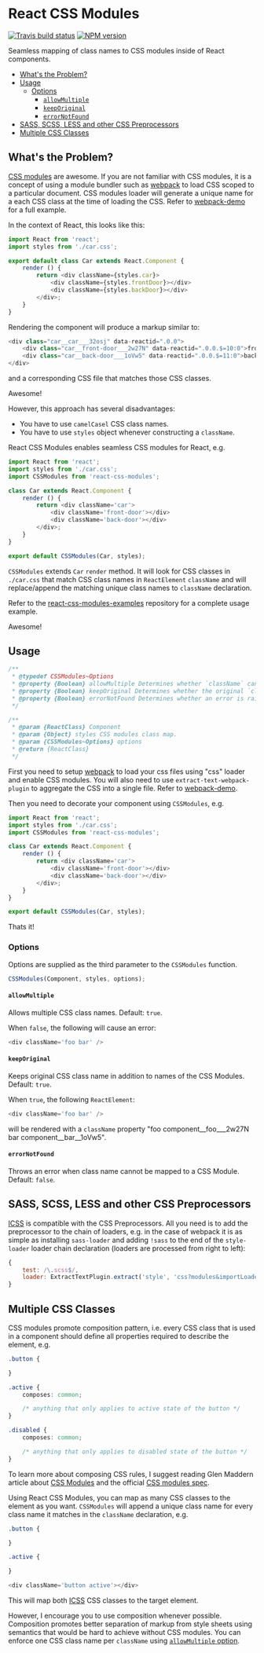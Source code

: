# React CSS Modules

[![Travis build status](http://img.shields.io/travis/gajus/react-css-modules/master.svg?style=flat)](https://travis-ci.org/gajus/react-css-modules)
[![NPM version](http://img.shields.io/npm/v/react-css-modules.svg?style=flat)](https://www.npmjs.org/package/react-css-modules)

Seamless mapping of class names to CSS modules inside of React components.

- [What's the Problem?](#whats-the-problem)
- [Usage](#usage)
    - [Options](#options)
        - [`allowMultiple`](#allowmultiple)
        - [`keepOriginal`](#keeporiginal)
        - [`errorNotFound`](#errornotfound)
- [SASS, SCSS, LESS and other CSS Preprocessors](#sass-scss-less-and-other-css-preprocessors)
- [Multiple CSS Classes](#multiple-css-classes)

## What's the Problem?

[CSS modules](https://github.com/css-modules/css-modules) are awesome. If you are not familiar with CSS modules, it is a concept of using a module bundler such as [webpack](http://webpack.github.io/docs/) to load CSS scoped to a particular document. CSS modules loader will generate a unique name for a each CSS class at the time of loading the CSS. Refer to [webpack-demo](https://css-modules.github.io/webpack-demo/) for a full example.

In the context of React, this looks like this:

```js
import React from 'react';
import styles from './car.css';

export default class Car extends React.Component {
    render () {
        return <div className={styles.car}>
            <div className={styles.frontDoor}></div>
            <div className={styles.backDoor}></div>
        </div>;
    }
}
```

Rendering the component will produce a markup similar to:

```js
<div class="car__car___32osj" data-reactid=".0.0">
    <div class="car__front-door___2w27N" data-reactid=".0.0.$=10:0">front-door</div>
    <div class="car__back-door___1oVw5" data-reactid=".0.0.$=11:0">back-door</div>
</div>
```

and a corresponding CSS file that matches those CSS classes.

Awesome!

However, this approach has several disadvantages:

* You have to use `camelCasel` CSS class names.
* You have to use `styles` object whenever constructing a `className`.

React CSS Modules enables seamless CSS modules for React, e.g.

```js
import React from 'react';
import styles from './car.css';
import CSSModules from 'react-css-modules';

class Car extends React.Component {
    render () {
        return <div className='car'>
            <div className='front-door'></div>
            <div className='back-door'></div>
        </div>;
    }
}

export default CSSModules(Car, styles);
```

`CSSModules` extends `Car` `render` method. It will look for CSS classes in `./car.css` that match CSS class names in `ReactElement` `className` and will replace/append the matching unique class names to `className` declaration.

Refer to the [react-css-modules-examples](https://github.com/gajus/react-css-modules-examples) repository for a complete usage example.

Awesome!

## Usage

```js
/**
 * @typedef CSSModules~Options
 * @property {Boolean} allowMultiple Determines whether `className` can have multiple class names. Throws an error when the constrained is not met. Default: true.
 * @property {Boolean} keepOriginal Determines whether the original `className` value is kept in addition to the appended CSS modules styles CSS class name. Default: true.
 * @property {Boolean} errorNotFound Determines whether an error is raised if `className` defines a CSS class(es) that is not present in the CSS modules styles. Default: false.
 */

/**
 * @param {ReactClass} Component
 * @param {Object} styles CSS modules class map.
 * @param {CSSModules~Options} options
 * @return {ReactClass}
 */
```

First you need to setup [webpack](http://webpack.github.io/docs/) to load your css files using "css" loader and enable CSS modules. You will also need to use `extract-text-webpack-plugin` to aggregate the CSS into a single file. Refer to [webpack-demo](https://github.com/css-modules/webpack-demo).

Then you need to decorate your component using `CSSModules`, e.g.

```js
import React from 'react';
import styles from './car.css';
import CSSModules from 'react-css-modules';

class Car extends React.Component {
    render () {
        return <div className='car'>
            <div className='front-door'></div>
            <div className='back-door'></div>
        </div>;
    }
}

export default CSSModules(Car, styles);
```

Thats it!

### Options

Options are supplied as the third parameter to the `CSSModules` function.

```js
CSSModules(Component, styles, options);
```

#### `allowMultiple`

Allows multiple CSS class names. Default: `true`.

When `false`, the following will cause an error:

```js
<div className='foo bar' />
```

#### `keepOriginal`

Keeps original CSS class name in addition to names of the CSS Modules. Default: `true`.

When `true`, the following `ReactElement`:

```js
<div className='foo bar' />
```

will be rendered with a `className` property "foo component__foo___2w27N bar component__bar__1oVw5".

#### `errorNotFound`

Throws an error when class name cannot be mapped to a CSS Module. Default: `false`.

## SASS, SCSS, LESS and other CSS Preprocessors

[ICSS](https://github.com/css-modules/icss) is compatible with the CSS Preprocessors. All you need is to add the preprocessor to the chain of loaders, e.g. in the case of webpack it is as simple as installing `sass-loader` and adding `!sass` to the end of the `style-loader` loader chain declaration (loaders are processed from right to left):

```js
{
    test: /\.scss$/,
    loader: ExtractTextPlugin.extract('style', 'css?modules&importLoaders=1&localIdentName=[name]__[local]___[hash:base64:5]!sass')
}
```

## Multiple CSS Classes

CSS modules promote composition pattern, i.e. every CSS class that is used in a component should define all properties required to describe the element, e.g.

```css
.button {

}

.active {
    composes: common;

    /* anything that only applies to active state of the button */
}

.disabled {
    composes: common;

    /* anything that only applies to disabled state of the button */
}
```

To learn more about composing CSS rules, I suggest reading Glen Maddern article about [CSS Modules](http://glenmaddern.com/articles/css-modules) and the official [CSS modules spec](https://github.com/css-modules/css-modules).

Using React CSS Modules, you can map as many CSS classes to the element as you want. `CSSModules` will append a unique class name for every class name it matches in the `className` declaration, e.g.

```css
.button {

}

.active {

}
```

```js
<div className='button active'></div>
```

This will map both [ICSS](https://github.com/css-modules/icss) CSS classes to the target element.

However, I encourage you to use composition whenever possible. Composition promotes better separation of markup from style sheets using semantics that would be hard to achieve without CSS modules. You can enforce one CSS class name per `className` using [`allowMultiple` option](#usage).
